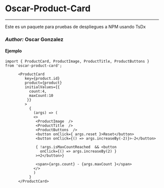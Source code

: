 # Oscar-Product-Card
___
Este es un paquete para pruebas de despliegues a NPM usando TsDx

### ***Author:*** Oscar Gonzalez

#### Ejemplo
```
import { ProductCard, ProductImage, ProductTitle, ProductButtons } from 'oscar-product-card';
```

```
      <ProductCard 
         key={product.id}
         product={product}
         initialValues={{
           count:4,
           maxCount:10
          }}
         >
           {
             (args) => (
             <>
              <ProductImage  />
              <ProductTitle  />
              <ProductButtons  />
              <button onClick={ args.reset }>Reset</button>
              <button onClick={() => args.increaseBy(-2)}>-2</button>

              { !args.isMaxCountReached  && <button
                onClick={() => args.increaseBy(2) }
              >+2</button>}

              <span>{args.count} - {args.maxCount }</span>
             </>
             )
           }
      </ProductCard>
```